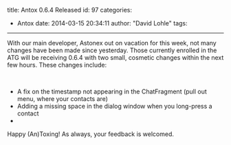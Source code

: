 title: Antox 0.6.4 Released
id: 97
categories:
  - Antox
date: 2014-03-15 20:34:11
author: "David Lohle"
tags:
---

With our main developer, Astonex out on vacation for this week, not many changes have been made since yesterday. Those currently enrolled in the ATG will be receiving 0.6.4 with two small, cosmetic changes within the next few hours. These changes include:

&nbsp;

*   A fix on the timestamp not appearing in the ChatFragment (pull out menu, where your contacts are)
*   Adding a missing space in the dialog window when you long-press a contact
*
Happy (An)Toxing! As always, your feedback is welcomed.
